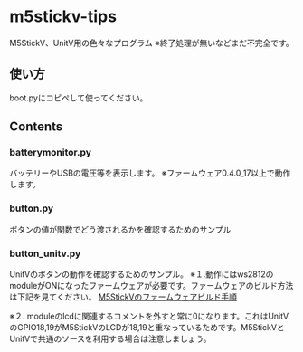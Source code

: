 # m5stickv-tips
M5StickV、UnitV用の色々なプログラム
※終了処理が無いなどまだ不完全です。

## 使い方
boot.pyにコピペして使ってください。

## Contents

### batterymonitor.py
バッテリーやUSBの電圧等を表示します。
※ファームウェア0.4.0_17以上で動作します。

### button.py
ボタンの値が関数でどう渡されるかを確認するためのサンプル

### button_unitv.py
UnitVのボタンの動作を確認するためのサンプル。
※１.動作にはws2812のmoduleがONになったファームウェアが必要です。ファームウェアのビルド方法は下記を見てください。
[M5StickVのファームウェアビルド手順](https://raspberrypi.mongonta.com/howto-build-firmware-of-m5stickv/)

※２.
moduleのlcdに関連するコメントを外すと常に0になります。これはUnitVのGPIO18,19がM5StickVのLCDが18,19と重なっているためです。M5StickVとUnitVで共通のソースを利用する場合は注意しましょう。
